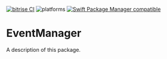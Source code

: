 [![bitrise CI](https://app.bitrise.io/app/c4c3cccc747d5dfb/status.svg?token=8RAMtofmghRcGO9jh7mGGQ&branch=master)](https://bitrise.io)
![platforms](https://img.shields.io/badge/platforms-iOS%20%7C%20macOS-lightgrey)
[![Swift Package Manager compatible](https://img.shields.io/badge/Swift%20Package%20Manager-compatible-brightgreen.svg)](https://github.com/apple/swift-package-manager)

# EventManager

A description of this package.
